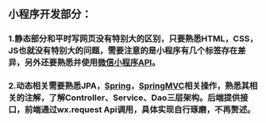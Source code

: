 ## 小程序开发部分：

###        	1.静态部分和平时写网页没有特别大的区别，只要熟悉HTML，CSS，JS也就没有特别大的问题，需要注意的是小程序有几个标签存在差异，另外还要熟悉并使用[微信小程序API](https://developers.weixin.qq.com/miniprogram/dev/api/)。

###         	2.动态相关需要熟悉JPA，[Spring](http://docs.spring.io/spring/docs/current/spring-framework-reference/htmlsingle/)，[SpringMVC](https://docs.spring.io/spring/docs/5.2.6.BUILD-SNAPSHOT/spring-framework-reference/web.html#spring-web)相关操作，熟悉其相关的注解，了解Controller、Service、Dao三层架构。后端提供接口，前端通过wx.request Api调用，具体实现自行琢磨，不再赘述。

